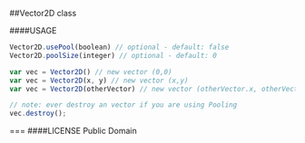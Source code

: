 ##Vector2D class

####USAGE
```js
Vector2D.usePool(boolean) // optional - default: false
Vector2D.poolSize(integer) // optional - default: 0

var vec = Vector2D() // new vector (0,0)
var vec = Vector2D(x, y) // new vector (x,y)
var vec = Vector2D(otherVector) // new vector (otherVector.x, otherVector.y)

// note: ever destroy an vector if you are using Pooling
vec.destroy();
```
===
####LICENSE
Public Domain
